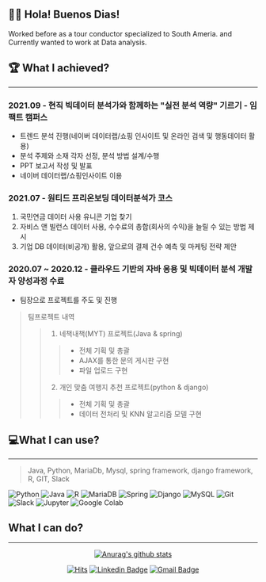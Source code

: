 ## 🙋‍♂️ Hola! Buenos Dias! <br>

Worked before as a tour conductor specialized to South Ameria.
and Currently wanted to work at Data analysis.

## 🏆 What I achieved?
---

### 2021.09 - 현직 빅데이터 분석가와 함께하는 "실전 분석 역량" 기르기 - 임팩트 캠퍼스
- 트렌드 분석 진행(네이버 데이터랩/쇼핑 인사이트 및 온라인 검색 및 행동데이터 활용)
- 분석 주제와 소재 각자 선정, 분석 방법 설계/수행
- PPT 보고서 작성 및 발표
- 네이버 데이터랩/쇼핑인사이트 이용

### 2021.07 - 원티드 프리온보딩 데이터분석가 코스
1. 국민연금 데이터 사용 유니콘 기업 찾기
2. 자비스 앤 빌런스 데이터 사용, 수수료의 총합(회사의 수익)을 늘릴 수 있는 방법 제시
3. 기업 DB 데이터(비공개) 활용, 앞으로의 결제 건수 예측 및 마케팅 전략 제안

### 2020.07 ~ 2020.12 - 클라우드 기반의 자바 응용 및 빅데이터 분석 개발자 양성과정 수료
- 팀장으로 프로젝트를 주도 및 진행
> 팀프로젝트 내역
>>  1. 네책내책(MYT) 프로젝트(Java & spring)
>>>  - 전체 기획 및 총괄
>>>  - AJAX를 통한 문의 게시판 구현
>>>  - 파일 업로드 구현
>>  2. 개인 맞춤 여행지 추천 프로젝트(python & django)
>>>  - 전체 기획 및 총괄
>>>  - 데이터 전처리 및 KNN 알고리즘 모델 구현
>>>  



## 💻What I can use?
---
> Java, Python, MariaDb, Mysql, spring framework, django framework, R, GIT, Slack

<img alt="Python" src ="https://img.shields.io/badge/Python-3776AB.svg?&style=flat-square&logo=Python&logoColor=white"/> <img alt="Java" src ="https://img.shields.io/badge/Java-007396.svg?&style=flat-square&logo=Java&logoColor=white"/> <img alt="R" src ="https://img.shields.io/badge/R-276DC3.svg?&style=flat-square&logo=R&logoColor=white"/> <img alt="MariaDB" src ="https://img.shields.io/badge/MariaDB-003545.svg?&style=flat-square&logo=MariaDB&logoColor=white"/> <img alt="Spring" src ="https://img.shields.io/badge/Spring-6DB33F.svg?&style=flat-square&logo=Spring&logoColor=white"/> <img alt="Django" src ="https://img.shields.io/badge/Django-092E20.svg?&style=flat-square&logo=Django&logoColor=white"/> <img alt="MySQL" src ="https://img.shields.io/badge/MySQL-4479A1.svg?&style=flat-square&logo=MySQL&logoColor=white"/> <img alt="Git" src ="https://img.shields.io/badge/Git-F05032.svg?&style=flat-square&logo=Git&logoColor=white"/> <img alt="Slack" src ="https://img.shields.io/badge/Slack-4A154B.svg?&style=flat-square&logo=Slack&logoColor=white"/> 
<img alt="Jupyter" src ="https://img.shields.io/badge/Jupyter-F37626.svg?&style=flat-square&logo=Jupyter&logoColor=white"/> <img alt="Google Colab" src ="https://img.shields.io/badge/Google Colab-F9AB00.svg?&style=flat-square&logo=Google Colab&logoColor=white"/>


## What I can do?
---



<div align=center>
  
[![Anurag's github stats](https://github-readme-stats.vercel.app/api?username=Leo-hw)](https://github.com/anuraghazra/github-readme-stats)


[![Hits](https://hits.seeyoufarm.com/api/count/incr/badge.svg?url=https%3A%2F%2Fgithub.com%2Fzzsza)](https://hits.seeyoufarm.com) 
[![Linkedin Badge](https://img.shields.io/badge/-LinkedIn-blue?style=flat-square&logo=Linkedin&logoColor=white&link=https://www.linkedin.com/in/bonghwan-lee-bba315b1/)](https://www.linkedin.com/in/bonghwan-lee-bba315b1/)
[![Gmail Badge](https://img.shields.io/badge/Gmail-d14836?style=flat-square&logo=Gmail&logoColor=white&link=mailto:lbh6314@gmail.com)](mailto:lbh6314@gmail.com)
  


  </div>
